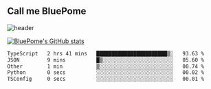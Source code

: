 ## Call me BluePome

<!--
**PomegranateBlue/PomegranateBlue** is a ✨ _special_ ✨ repository because its `README.md` (this file) appears on your GitHub profile.

Here are some ideas to get you started:

- 🔭 I’m currently working on ...
- 🌱 I’m currently learning ...
- 👯 I’m looking to collaborate on ...
- 🤔 I’m looking for help with ...
- 💬 Ask me about ...
- 📫 How to reach me: ...
- 😄 Pronouns: ...
- ⚡ Fun fact: ...
-->

![header](https://capsule-render.vercel.app/api?type=venom&color=E8E8EB&height=300&section=header&text=Live%20Like%20Sisyphus&fontSize=40&fontColor=6A232B)

[![BluePome's GitHub stats](https://github-readme-stats.vercel.app/api?username=PomegranateBlue&bg_color=63222A&title_color=E8E8EB&text_color=E8E8EB)](https://github.com/anuraghazra/github-readme-stats)

  <!--START_SECTION:waka-->

```txt
TypeScript   2 hrs 41 mins   ███████████████████████▒░   93.63 %
JSON         9 mins          █▒░░░░░░░░░░░░░░░░░░░░░░░   05.60 %
Other        1 min           ▒░░░░░░░░░░░░░░░░░░░░░░░░   00.74 %
Python       0 secs          ░░░░░░░░░░░░░░░░░░░░░░░░░   00.02 %
TSConfig     0 secs          ░░░░░░░░░░░░░░░░░░░░░░░░░   00.01 %
```

<!--END_SECTION:waka-->
